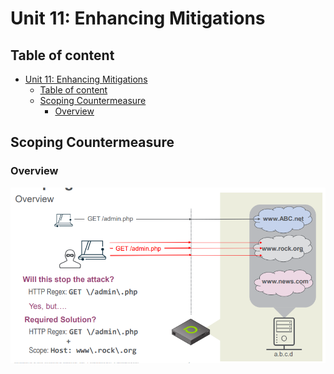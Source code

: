 # Unit 11: Enhancing Mitigations

## Table of content
- [Unit 11: Enhancing Mitigations](#unit-11-enhancing-mitigations)
  - [Table of content](#table-of-content)
  - [Scoping Countermeasure](#scoping-countermeasure)
    - [Overview](#overview)

## Scoping Countermeasure

### Overview

![](IMG/2023-06-14-00-36-59.png)

